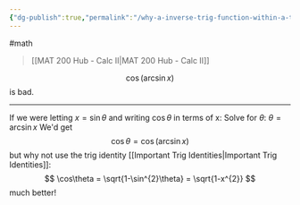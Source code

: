 ```yaml
---
{"dg-publish":true,"permalink":"/why-a-inverse-trig-function-within-a-trig-function-is-bad/","dgHomeLink":true,"dgPassFrontmatter":false,"dgShowLocalGraph":true}
---
```


#math 
> [[MAT 200 Hub - Calc II|MAT 200 Hub - Calc II]]

$$
\cos(\arcsin x)
$$
is bad.

---
If we were letting $x=\sin\theta$ and writing $\cos\theta$ in terms of x:
Solve for $\theta$: 
$\theta = \arcsin x$
We'd get
$$
\cos\theta = \cos(\arcsin x)
$$
but why not use the trig identity [[Important Trig Identities|Important Trig Identities]]:
$$
\cos\theta = \sqrt{1-\sin^{2}\theta} = \sqrt{1-x^{2}}
$$
much better!